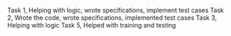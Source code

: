 Task 1, Helping with logic, wrote specifications, implement test cases
Task 2, Wrote the code, wrote specifications, implemented test cases
Task 3, Helping with logic
Task 5, Helped with training and testing
